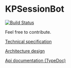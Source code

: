 # KPSessionBot
[![Build Status](https://travis-ci.org/Veetaha/KPSessionBot.svg?branch=master)](https://travis-ci.org/Veetaha/KPSessionBot)

Feel free to contribute.

[Technical specification](https://docs.google.com/document/d/111M-c0z-pJbA6Ff0J_k3KrQSLLfCSkoL7tqfIlSzva8/view)

[Architecture design](https://docs.google.com/document/d/1YVb8NOd-jz8N__mbREepm4Akqark6K0S2IFK0QeeSAE/view?usp=sharing)

[Api documentation (TypeDoc)](https://veetaha.github.io/KPSessionBot/backend/docs/)